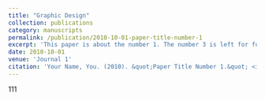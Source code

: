 ```yaml
---
title: "Graphic Design"
collection: publications
category: manuscripts
permalink: /publication/2010-10-01-paper-title-number-1
excerpt: 'This paper is about the number 1. The number 3 is left for future work.'
date: 2010-10-01
venue: 'Journal 1'
citation: 'Your Name, You. (2010). &quot;Paper Title Number 1.&quot; <i>Journal 1</i>. 1(2).'
---
```


111
